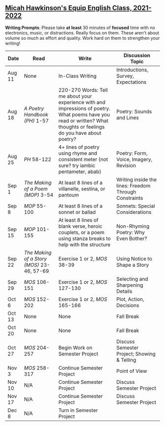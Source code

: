 [Micah Hawkinson's Equip English Class, 2021-2022](/equip/readme.md)
---

**Writing Prompts**: Please take **at least** 30 minutes of **focused** time with no electronics, music, or distractions. Really focus on them. These aren't about volume so much as effort and quality. Work hard on them to strengthen your writing!

| Date | Read | Write | Discussion Topic |
| ---  | ---   | ---  | ---              |
Aug 11 | None | In-Class Writing | Introductions, Survey, Expectations
Aug 18|*A Poetry Handbook (PH)* 1-57|220-270 Words: Tell me about your experience with and impressions of poetry. What poems have you read or written? What thoughts or feelings do you have about poetry?|Poetry: Sounds and Lines
Aug 25|*PH* 58-122|4+ lines of poetry using rhyme and consistent meter (not sure? try iambic pentameter, abab)|Poetry: Form, Voice, Imagery, Revision
Sep 1|*The Making of a Poem (MOP)* 3-54|At least 8 lines of a villanelle, sestina, or pantoum|Writing inside the lines: Freedom Through Constraints
Sep 8|*MOP* 55-100|At least 8 lines of a sonnet or ballad|Sonnets: Special Considerations
Sep 15|*MOP* 101-155|At least 8 lines of blank verse, heroic couplets, or a poem using stanza breaks to help with the structure|Non-Rhyming Poetry: Why Even Bother?
Sep 22|*The Making of a Story (MOS)* 23-46, 57-69|Exercise 1 or 2, *MOS* 38-39|Using Notice to Shape a Story
Sep 29|*MOS* 106-151|Exercise 1 or 2, *MOS* 127-130|Selecting and Sharpening Details
Oct 6|*MOS* 152-202|Exercise 1 or 2, *MOS* 165-166|Plot, Action, Decisions
Oct 13|None|None|Fall Break
Oct 20|None|None|Fall Break
Oct 27|*MOS* 204-257|Begin Work on Semester Project|Discuss Semester Project; Showing & Telling
Nov 3|*MOS* 258-317|Continue Semester Project|Point of View
Nov 10|N/A|Continue Semester Project|Discuss Semester Project
Nov 17|N/A|Continue Semester Project|Discuss Semester Project
Dec 8|N/A|Turn in Semester Project
